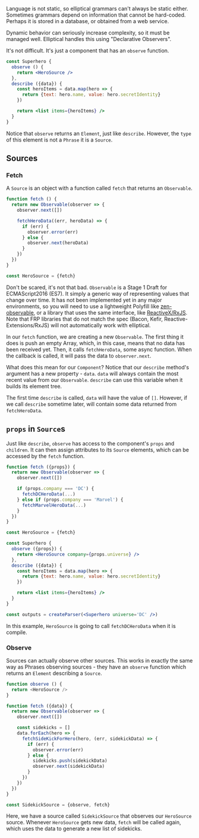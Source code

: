 Language is not static, so elliptical grammars can't always be static either.
Sometimes grammars depend on information that cannot be hard-coded. Perhaps
it is stored in a database, or obtained from a web service.

Dynamic behavior can seriously increase complexity,
so it must be managed well. Elliptical handles this using
"Declarative Observers".

It's not difficult. It's just a component that has an `observe` function.

```jsx
const Superhero {
  observe () {
    return <HeroSource />
  },
  describe ({data}) {
    const heroItems = data.map(hero => {
      return {text: hero.name, value: hero.secretIdentity}
    })

    return <list items={heroItems} />
  }
}
```

Notice that `observe` returns an `Element`, just like `describe`. However,
the `type` of this element is not a `Phrase` it is a `Source`.

## Sources

### Fetch

A `Source` is an object with a function called `fetch`
that returns an `Observable`.

```js
function fetch () {
  return new Observable(observer => {
    observer.next([])

    fetchHeroData((err, heroData) => {
      if (err) {
        observer.error(err)
      } else {
        observer.next(heroData)
      }
    })
  })
}

const HeroSource = {fetch}
```

Don't be scared, it's not that bad. `Observable` is a Stage 1 Draft
for ECMAScript2016 (ES7). It simply a generic way of representing
values that change over time. It has not been implemented yet in any
major environments, so you will need to use a lightweight Polyfill like
[zen-observable](https://github.com/zenparsing/zen-observable), or a library
that uses the same interface, like
[ReactiveX/RxJS](https://github.com/ReactiveX/RxJS). Note that FRP libraries
that do not match the spec (Bacon, Kefir, Reactive-Extensions/RxJS) will
not automatically work with elliptical.

In our `fetch` function, we are creating a new `Observable`.
The first thing it does is
push an empty Array, which, in this case, means that no data
has been received yet. Then, it calls
`fetchHeroData`, some async function. When the callback is called, it will
pass the data to `observer.next`.

What does this mean for our `Component`? Notice that our `describe` method's
argument has a new property - `data`. `data` will always contain the most recent
value from our `Observable`. `describe` can use this variable
when it builds its element tree.

The first time `describe` is called, `data` will have the value of `[]`.
However, if we call `describe` sometime later, will contain some data
returned from `fetchHeroData`.

## `props` in `Source`s

Just like `describe`, `observe` has access to the component's
`props` and `children`. It can then assign attributes to its `Source`
elements, which can be accessed by the `fetch` function.

```jsx
function fetch ({props}) {
  return new Observable(observer => {
    observer.next([])

    if (props.company === 'DC') {
      fetchDCHeroData(...)
    } else if (props.company === 'Marvel') {
      fetchMarvelHeroData(...)
    }
  })
}

const HeroSource = {fetch}

const Superhero {
  observe ({props}) {
    return <HeroSource company={props.universe} />
  },
  describe ({data}) {
    const heroItems = data.map(hero => {
      return {text: hero.name, value: hero.secretIdentity}
    })

    return <list items={heroItems} />
  }
}

const outputs = createParser(<Superhero universe='DC' />)
```

In this example, `HeroSource` is going to call `fetchDCHeroData` when it
is compile.

### Observe

Sources can actually observe other sources. This works in exactly the same
way as Phrases observing sources - they have an `observe` function which
returns an `Element` describing a `Source`.

```js
function observe () {
  return <HeroSource />
}

function fetch ({data}) {
  return new Observable(observer => {
    observer.next([])

    const sidekicks = []
    data.forEach(hero => {
      fetchSideKickForHero(hero, (err, sidekickData) => {
        if (err) {
          observer.error(err)
        } else {
          sidekicks.push(sidekickData)
          observer.next(sidekickData)
        }
      })
    })
  })
}

const SidekickSource = {observe, fetch}
```

Here, we have a source called `SidekickSource` that observes our
`HeroSource` source. Whenever `HeroSource` gets new data, `fetch` will
be called again, which uses the data to generate a new list of sidekicks.
